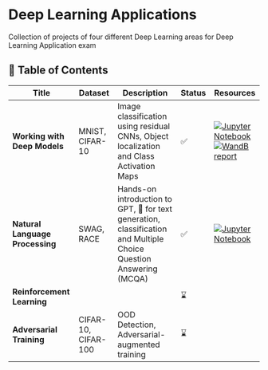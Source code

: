 # Deep Learning Applications
Collection of projects of four different Deep Learning areas for Deep Learning Application exam

## 📝 Table of Contents

| Title                           | Dataset             | Description                                                                             | Status                                                                                         | Resources                                                                                                                                                                                                                                                                                                                  |
| ------------------------------- | ------------------- | --------------------------------------------------------------------------------------- | ---------------------------------------------------------------------------------------------- | -------------------------------------------------------------------------------------------------------------------------------------------------------------------------------------------------------------------------------------------------------------------------------------------------------------------------- |
| **Working with Deep Models**    | MNIST, CIFAR-10     | Image classification using residual CNNs, Object localization and Class Activation Maps | ✅ | [![Jupyter Notebook](https://img.shields.io/badge/jupyter-%23FA0F00.svg?style=plastic&logo=jupyter&logoColor=white)](lab1/Lab1-CNNs.ipynb)<br/>[![WandB report](https://img.shields.io/badge/Weights_&_Biases-FFCC33?style=plastic&logo=WeightsAndBiases&logoColor=black)](https://api.wandb.ai/links/dla-darcio/tkjq72ic) |
| **Natural Language Processing** | SWAG, RACE          | Hands-on introduction to GPT, 🤗 for text generation, classification and  Multiple Choice Question Answering (MCQA)     | ✅ | [![Jupyter Notebook](https://img.shields.io/badge/jupyter-%23FA0F00.svg?style=plastic&logo=jupyter&logoColor=white)](lab2/Lab2-LLMs.ipynb)<br/>                                                                                                                                                                            |
| **Reinforcement Learning**      |                     |                                                                                         | ⌛ |                                                                                                                                                                                                                                                                                                                            |
| **Adversarial Training**        | CIFAR-10, CIFAR-100 | OOD Detection, Adversarial-augmented training                                           | ⌛       |                                                                                                                                                                                                                                                                                                                            |
